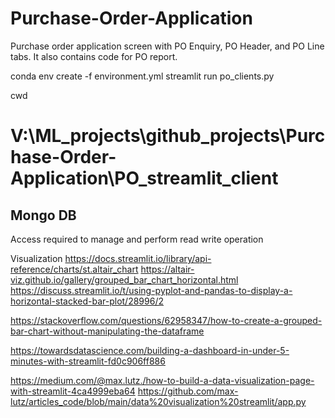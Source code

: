 # Purchase-Order-Application
Purchase order application screen with PO Enquiry, PO Header, and PO Line tabs.
It also contains code for PO report.



conda env create -f environment.yml
streamlit run po_clients.py

cwd
# V:\ML_projects\github_projects\Purchase-Order-Application\PO_streamlit_client


## Mongo DB
Access required to manage and perform read write operation

Visualization
https://docs.streamlit.io/library/api-reference/charts/st.altair_chart
https://altair-viz.github.io/gallery/grouped_bar_chart_horizontal.html
https://discuss.streamlit.io/t/using-pyplot-and-pandas-to-display-a-horizontal-stacked-bar-plot/28996/2

https://stackoverflow.com/questions/62958347/how-to-create-a-grouped-bar-chart-without-manipulating-the-dataframe

https://towardsdatascience.com/building-a-dashboard-in-under-5-minutes-with-streamlit-fd0c906ff886


https://medium.com/@max.lutz./how-to-build-a-data-visualization-page-with-streamlit-4ca4999eba64
https://github.com/max-lutz/articles_code/blob/main/data%20visualization%20streamlit/app.py
